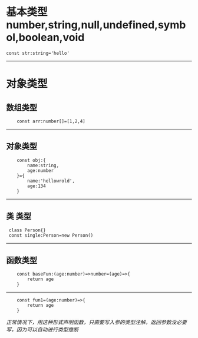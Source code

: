 # 基本类型 number,string,null,undefined,symbol,boolean,void
```
const str:string='hello'
```
----
# 对象类型
 ## 数组类型
```
    const arr:number[]=[1,2,4]
```
---
 ## 对象类型
```
    const obj:{
        name:string,
        age:number
    }={
        name:'hellowrold',
        age:134
    }
```
---
## 类 类型
```
 class Person{}
 const single:Person=new Person()
```
---
## 函数类型
```
    const baseFun:(age:number)=>number=(age)=>{
        return age
    }
```
---
```
    const fun1=(age:number)=>{
        return age
    }
```
*正常情况下，用这种形式声明函数，只需要写入参的类型注解，返回参数没必要写，因为可以自动进行类型推断*
